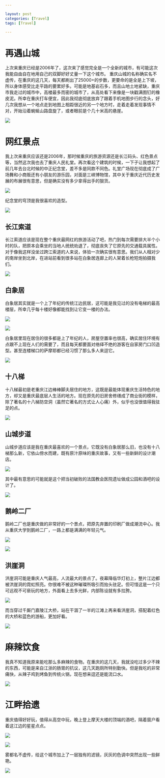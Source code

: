 ```yaml
---

layout: post
categories: [Travel]
tags: [Travel]

---
```


# 再遇山城

上次来重庆已经是2006年了，这次来了感觉完全是一个全新的城市，有可能这次我能自由自在地用自己的双脚好好丈量一下这个城市。
重庆山城的名称确实名不虚传，在重庆的这几天，每天都刷出了25000+的步数，更要命的是全是上下坡，所以身体感受比走平路的要累好多。可能是地基岩石多，而且山地土地紧缺，重庆市我走过的城市中，高楼最多而密的城市了，从高处看下来像是一块戳满图钉的橡皮泥。所幸在重庆打车便宜，因此我彻底彻底放弃了跟着手机地图步行的念头，好几次我想从一个地点走到地图上相距很近的另一个地方时，走着走着发现事情不对，开始沿着蜿蜒山路盘旋了，或者眼前是个几十米高的悬崖。

![](../_images/chongqing17.jpg)



# 网红景点

我上次来重庆应该还是2006年，那时候重庆的旅游资源还是长江码头、红色景点等，当然这次我也去了重庆人民礼堂。再次看这个建筑的时候，一下子让我想起了前几年去台北时候的中正纪念堂，差不多是同款不同色。礼堂广场现在彻底成了广场舞和小商贩还有小朋友的游乐园，对面是三峡博物馆，其中关于重庆近代历史发展的布展很有意思，但是确实没有多少拿得出手的狠货。

![](../_images/chongqing07.jpg)



纪念堂的穹顶是我很喜欢的造型。

![](../_images/chongqing10.jpg)

## 长江索道

长江索道应该是现在整个重庆最网红的旅游活动了吧，热门到每次需要排大半个小时的队，把原本会乘坐的当地人统统劝退了，彻底丧失了它原先的交通载具属性。对于像我这样没坐过跨江索道的人来说，体验一次确实很有意思。我们从人相对少的南岸坐到北岸，在进站前看到很多站在白象居连廊上的人架着长枪短炮拍摄我们。

![](../_images/chongqing18.jpg)

## 白象居

白象居其实就是一个上了年纪的传统江边民居，这可能是我见过的没有电梯的最高楼层，所幸几乎每十楼好像都能找到让它变一楼的办法。

![](../_images/chongqing14.jpg)

![](../_images/chongqing12.jpg)

白象居里现在居住的很多都是上了年纪的人，房屋空置率也很高，确实居住环境有点跟不上现在人们的需要了，而且每天都要面对络绎不绝的游客在自家房门口凹造型。甚至连楼梯口的萨摩耶都已经习惯了那么多人来逗它。

![](../_images/chongqing11.jpg)

## 十八梯

十八梯最初是老重庆江边棒棒脚夫居住的地方，这既是最能体现重庆生活特色的地方，却又是重庆最底层人生活的地方。现在原先的旧房舍修缮成了商业街的模样，除了著名的十八梯防空洞（虽然它著名的方式让人心痛）外，似乎也没很值得我驻足的点。

![](../_images/chongqing15.jpg)



 ## 山城步道

山城步道应该是我在重庆最喜欢的一个景点，它既没有白象居那么旧，也没有十八梯那么新，它依山傍水而建，既有原汁原味的重庆故事，又有一些新鲜的设计潮店。

![](../_images/chongqing16.jpg)



其中最有意思的可能就是这个把当初破败的法国教会医院遗址做成公园和酒吧的设计了。

![](../_images/chongqing13.jpg)



## 鹅岭二厂

鹅岭二厂也是重庆做的非常好的一个景点，把原先弃置的印刷厂做成潮流中心。我从重庆大学到鹅岭二厂，一路上都是满满的年轻元气。

![](../_images/chongqing04.jpg)



![](../_images/chongqing05.jpg)



## 洪崖洞

洪崖洞可能是重庆人气最高，人流最大的景点了。夜幕降临华灯初上，整片江边都被洪崖洞的霓虹照亮。你很难不被这种璀璨所吸引而抬头驻足。但可惜这是一个只可远观不可亵玩的地方，外面看上去多光鲜，内部陈设就有多拉胯。

![](../_images/chongqing03.jpg)

而当穿过千厮门嘉陵江大桥，站在干涸了一半的江滩上再来看洪崖洞，搭配着红色的大桥和蓝色的游船，更加好看。

![](../_images/chongqing02.jpg)



# 麻辣饮食

我真不知道我原来能吃那么多麻辣的食物。在重庆的这几天，我就没吃过多少不辣的东西，可能是来自江浙的肠胃的抗议，这几天跑厕所特别勤快。但是我吃的非常痛快，从辣子鸡到烤鱼到传统火锅，现在想来逗还是能流口水。

![](../_images/chongqing01.jpg)

# 江畔拾遗

重庆值得好好玩，值得从高空中玩，晚上登上摩天大楼的顶端的酒吧，隔着窗户看着这江边的星星点点。

![](../_images/chongqing08.jpg)

![](../_images/chongqing09.jpg)



雾都名不虚传，给这个城市加上了一层独有的滤镜，灰灰的色调中突然出现一些鲜艳。

![](../_images/chongqing06.jpg)